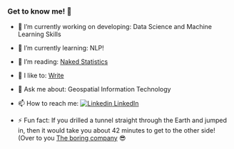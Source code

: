 ### Get to know me! 👋



- 🔭 I’m currently working on developing: Data Science and Machine Learning Skills
- 🌱 I’m currently learning: NLP!
- 👯 I’m reading: [Naked Statistics](https://www.goodreads.com/book/show/17986418-naked-statistics)
- 🤔 I like to: [Write](https://medium.com/@nimothiru)
- 💬 Ask me about: Geospatial Information Technology
- 📫 How to reach me: [![Linkedin](https://i.stack.imgur.com/gVE0j.png) LinkedIn](https://www.linkedin.com/in/naomithiru/)


- ⚡ Fun fact: If you drilled a tunnel straight through the Earth and jumped in, then it would take you about 42 minutes to get to the other side! (Over to you [The boring company](https://www.boringcompany.com/) :sunglasses:

